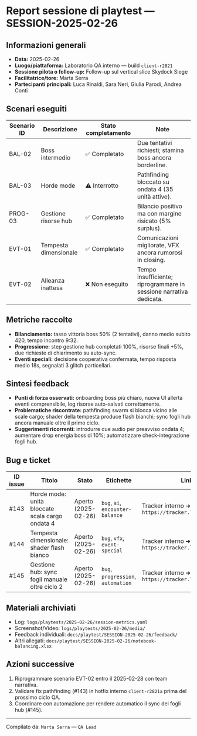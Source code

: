 # Report sessione di playtest — SESSION-2025-02-26

## Informazioni generali
- **Data:** 2025-02-26
- **Luogo/piattaforma:** Laboratorio QA interno — build `client-r2821`
- **Sessione pilota o follow-up:** Follow-up sul vertical slice Skydock Siege
- **Facilitatrice/tore:** Marta Serra
- **Partecipanti principali:** Luca Rinaldi, Sara Neri, Giulia Parodi, Andrea Conti

## Scenari eseguiti
| Scenario ID | Descrizione | Stato completamento | Note |
| --- | --- | --- | --- |
| BAL-02 | Boss intermedio | ✅ Completato | Due tentativi richiesti; stamina boss ancora borderline.
| BAL-03 | Horde mode | ⚠️ Interrotto | Pathfinding bloccato su ondata 4 (35 unità attive).
| PROG-03 | Gestione risorse hub | ✅ Completato | Bilancio positivo ma con margine risicato (5% surplus).
| EVT-01 | Tempesta dimensionale | ✅ Completato | Comunicazioni migliorate, VFX ancora rumorosi in closing.
| EVT-02 | Alleanza inattesa | ❌ Non eseguito | Tempo insufficiente; riprogrammare in sessione narrativa dedicata.

## Metriche raccolte
- **Bilanciamento:** tasso vittoria boss 50% (2 tentativi), danno medio subito 420, tempo incontro 9:32.
- **Progressione:** step gestione hub completati 100%, risorse finali +5%, due richieste di chiarimento su auto-sync.
- **Eventi speciali:** decisione cooperativa confermata, tempo risposta medio 18s, segnalati 3 glitch particellari.

## Sintesi feedback
- **Punti di forza osservati:** onboarding boss più chiaro, nuova UI allerta eventi comprensibile, log risorse auto-salvati correttamente.
- **Problematiche riscontrate:** pathfinding swarm si blocca vicino alle scale cargo; shader della tempesta produce flash bianchi; sync fogli hub ancora manuale oltre il primo ciclo.
- **Suggerimenti ricorrenti:** introdurre cue audio per preavviso ondata 4; aumentare drop energia boss di 10%; automatizzare check-integrazione fogli hub.

## Bug e ticket
| ID issue | Titolo | Stato | Etichette | Link |
| --- | --- | --- | --- | --- |
| #143 | Horde mode: unità bloccate scala cargo ondata 4 | Aperto (2025-02-26) | `bug`, `ai`, `encounter-balance` | Tracker interno ➜ `https://tracker.local/bugs/143` |
| #144 | Tempesta dimensionale: shader flash bianco | Aperto (2025-02-26) | `bug`, `vfx`, `event-special` | Tracker interno ➜ `https://tracker.local/bugs/144` |
| #145 | Gestione hub: sync fogli manuale oltre ciclo 2 | Aperto (2025-02-26) | `bug`, `progression`, `automation` | Tracker interno ➜ `https://tracker.local/bugs/145` |

## Materiali archiviati
- Log: `logs/playtests/2025-02-26/session-metrics.yaml`
- Screenshot/Video: `logs/playtests/2025-02-26/media/`
- Feedback individuali: `docs/playtest/SESSION-2025-02-26/feedback/`
- Altri allegati: `docs/playtest/SESSION-2025-02-26/notebook-balancing.xlsx`

## Azioni successive
1. Riprogrammare scenario EVT-02 entro il 2025-02-28 con team narrativa.
2. Validare fix pathfinding (#143) in hotfix interno `client-r2821a` prima del prossimo ciclo QA.
3. Coordinare con automazione per rendere automatico il sync dei fogli hub (#145).

---
Compilato da: `Marta Serra` — `QA Lead`
